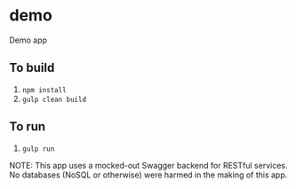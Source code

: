 # demo
Demo app


## To build
1. `npm install`
1. `gulp clean build`

## To run
1. `gulp run`

NOTE: This app uses a mocked-out Swagger backend for RESTful services. No databases (NoSQL or otherwise) were harmed in the making of this app.
